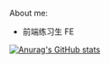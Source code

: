 About me:

- 前端练习生 FE

[![Anurag's GitHub stats](https://github-readme-stats.vercel.app/api?username=Cansiny0320&count_private=true&show_icons=true&theme=radical)](https://github.com/anuraghazra/github-readme-stats)
